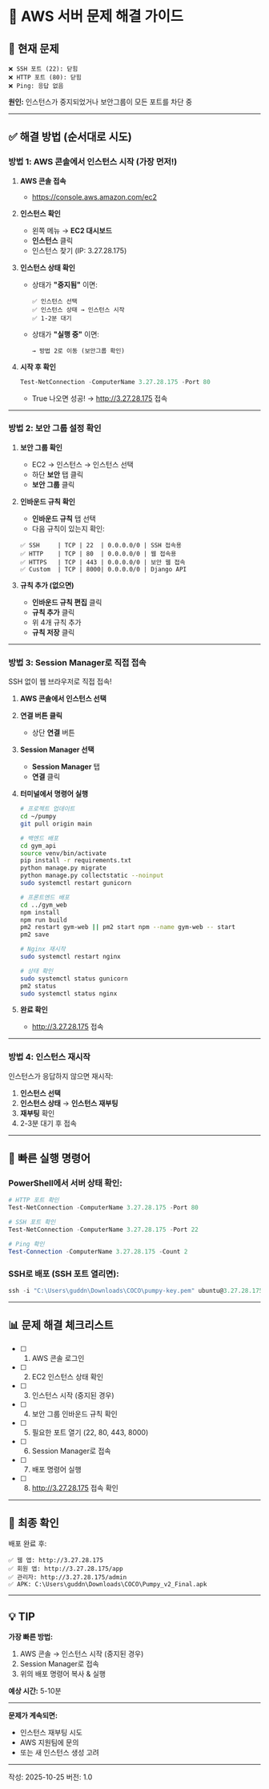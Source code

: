 # 🔧 AWS 서버 문제 해결 가이드

## 🚨 현재 문제

```
❌ SSH 포트 (22): 닫힘
❌ HTTP 포트 (80): 닫힘  
❌ Ping: 응답 없음
```

**원인:** 인스턴스가 중지되었거나 보안그룹이 모든 포트를 차단 중

---

## ✅ 해결 방법 (순서대로 시도)

### 방법 1: AWS 콘솔에서 인스턴스 시작 (가장 먼저!)

1. **AWS 콘솔 접속**
   - https://console.aws.amazon.com/ec2

2. **인스턴스 확인**
   - 왼쪽 메뉴 → **EC2 대시보드**
   - **인스턴스** 클릭
   - 인스턴스 찾기 (IP: 3.27.28.175)

3. **인스턴스 상태 확인**
   - 상태가 **"중지됨"** 이면:
     ```
     ✅ 인스턴스 선택
     ✅ 인스턴스 상태 → 인스턴스 시작
     ✅ 1-2분 대기
     ```
   
   - 상태가 **"실행 중"** 이면:
     ```
     → 방법 2로 이동 (보안그룹 확인)
     ```

4. **시작 후 확인**
   ```powershell
   Test-NetConnection -ComputerName 3.27.28.175 -Port 80
   ```
   
   - True 나오면 성공! → http://3.27.28.175 접속

---

### 방법 2: 보안 그룹 설정 확인

1. **보안 그룹 확인**
   - EC2 → 인스턴스 → 인스턴스 선택
   - 하단 **보안** 탭 클릭
   - **보안 그룹** 클릭

2. **인바운드 규칙 확인**
   - **인바운드 규칙** 탭 선택
   - 다음 규칙이 있는지 확인:

   ```
   ✅ SSH     | TCP | 22  | 0.0.0.0/0 | SSH 접속용
   ✅ HTTP    | TCP | 80  | 0.0.0.0/0 | 웹 접속용
   ✅ HTTPS   | TCP | 443 | 0.0.0.0/0 | 보안 웹 접속
   ✅ Custom  | TCP | 8000| 0.0.0.0/0 | Django API
   ```

3. **규칙 추가 (없으면)**
   - **인바운드 규칙 편집** 클릭
   - **규칙 추가** 클릭
   - 위 4개 규칙 추가
   - **규칙 저장** 클릭

---

### 방법 3: Session Manager로 직접 접속

SSH 없이 웹 브라우저로 직접 접속!

1. **AWS 콘솔에서 인스턴스 선택**

2. **연결 버튼 클릭**
   - 상단 **연결** 버튼
   
3. **Session Manager 선택**
   - **Session Manager** 탭
   - **연결** 클릭

4. **터미널에서 명령어 실행**
   ```bash
   # 프로젝트 업데이트
   cd ~/pumpy
   git pull origin main
   
   # 백엔드 배포
   cd gym_api
   source venv/bin/activate
   pip install -r requirements.txt
   python manage.py migrate
   python manage.py collectstatic --noinput
   sudo systemctl restart gunicorn
   
   # 프론트엔드 배포
   cd ../gym_web
   npm install
   npm run build
   pm2 restart gym-web || pm2 start npm --name gym-web -- start
   pm2 save
   
   # Nginx 재시작
   sudo systemctl restart nginx
   
   # 상태 확인
   sudo systemctl status gunicorn
   pm2 status
   sudo systemctl status nginx
   ```

5. **완료 확인**
   - http://3.27.28.175 접속

---

### 방법 4: 인스턴스 재시작

인스턴스가 응답하지 않으면 재시작:

1. **인스턴스 선택**
2. **인스턴스 상태** → **인스턴스 재부팅**
3. **재부팅** 확인
4. 2-3분 대기 후 접속

---

## 🚀 빠른 실행 명령어

### PowerShell에서 서버 상태 확인:

```powershell
# HTTP 포트 확인
Test-NetConnection -ComputerName 3.27.28.175 -Port 80

# SSH 포트 확인  
Test-NetConnection -ComputerName 3.27.28.175 -Port 22

# Ping 확인
Test-Connection -ComputerName 3.27.28.175 -Count 2
```

### SSH로 배포 (SSH 포트 열리면):

```powershell
ssh -i "C:\Users\guddn\Downloads\COCO\pumpy-key.pem" ubuntu@3.27.28.175 "cd ~/pumpy && git pull && cd gym_api && source venv/bin/activate && pip install -r requirements.txt && python manage.py migrate && sudo systemctl restart gunicorn && cd ../gym_web && npm install && npm run build && pm2 restart gym-web && sudo systemctl restart nginx"
```

---

## 📊 문제 해결 체크리스트

- [ ] 1. AWS 콘솔 로그인
- [ ] 2. EC2 인스턴스 상태 확인
- [ ] 3. 인스턴스 시작 (중지된 경우)
- [ ] 4. 보안 그룹 인바운드 규칙 확인
- [ ] 5. 필요한 포트 열기 (22, 80, 443, 8000)
- [ ] 6. Session Manager로 접속
- [ ] 7. 배포 명령어 실행
- [ ] 8. http://3.27.28.175 접속 확인

---

## 🎯 최종 확인

배포 완료 후:

```
✅ 웹 앱: http://3.27.28.175
✅ 회원 앱: http://3.27.28.175/app
✅ 관리자: http://3.27.28.175/admin
✅ APK: C:\Users\guddn\Downloads\COCO\Pumpy_v2_Final.apk
```

---

## 💡 TIP

**가장 빠른 방법:**
1. AWS 콘솔 → 인스턴스 시작 (중지된 경우)
2. Session Manager로 접속
3. 위의 배포 명령어 복사 & 실행

**예상 시간:** 5-10분

---

**문제가 계속되면:**
- 인스턴스 재부팅 시도
- AWS 지원팀에 문의
- 또는 새 인스턴스 생성 고려

---

작성: 2025-10-25
버전: 1.0

